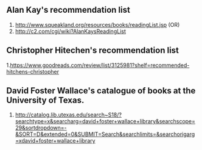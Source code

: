 

## Alan Kay's  recommendation list
1. http://www.squeakland.org/resources/books/readingList.jsp (OR)
2. http://c2.com/cgi/wiki?AlanKaysReadingList

## Christopher Hitechen's recommendation list
1.https://www.goodreads.com/review/list/3125981?shelf=recommended-hitchens-christopher

## David Foster Wallace's catalogue of books at the University of Texas.

1. http://catalog.lib.utexas.edu/search~S18/?searchtype=x&searcharg=david+foster+wallace+library&searchscope=29&sortdropdown=-&SORT=D&extended=0&SUBMIT=Search&searchlimits=&searchorigarg=xdavid+foster+wallace+library


